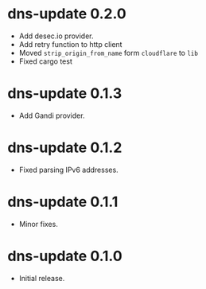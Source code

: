 dns-update 0.2.0
================================
- Add desec.io provider.
- Add retry function to http client
- Moved `strip_origin_from_name` form `cloudflare` to `lib`
- Fixed cargo test 

dns-update 0.1.3
================================
- Add Gandi provider.

dns-update 0.1.2
================================
- Fixed parsing IPv6 addresses.

dns-update 0.1.1
================================
- Minor fixes.

dns-update 0.1.0
================================
- Initial release.
